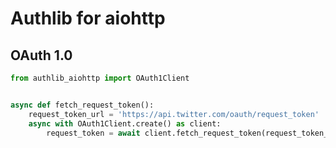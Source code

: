 # Authlib for aiohttp


## OAuth 1.0

```python
from authlib_aiohttp import OAuth1Client


async def fetch_request_token():
    request_token_url = 'https://api.twitter.com/oauth/request_token'
    async with OAuth1Client.create() as client:
        request_token = await client.fetch_request_token(request_token_url)
```

